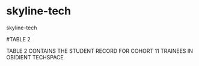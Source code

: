 # skyline-tech
skyline-tech


#TABLE 2

TABLE 2 CONTAINS THE STUDENT RECORD FOR COHORT 11 TRAINEES IN OBIDIENT TECHSPACE